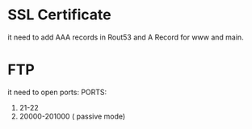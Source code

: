 # SSL Certificate
it need to add AAA records in Rout53 and A Record for www and main.

# FTP
it need to open ports:
PORTS:
 1. 21-22
 2. 20000-201000 ( passive mode)
